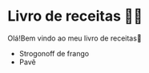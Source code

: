 # Livro de receitas :man_cook:

Olá!Bem vindo ao meu livro de receitas:wave:

* Strogonoff de frango
* Pavê


